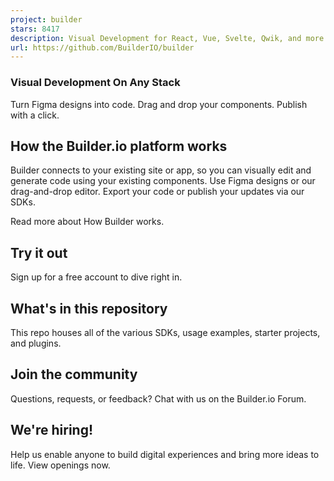 ```yaml
---
project: builder
stars: 8417
description: Visual Development for React, Vue, Svelte, Qwik, and more
url: https://github.com/BuilderIO/builder
---
```


  
  

### Visual Development On Any Stack

Turn Figma designs into code. Drag and drop your components. Publish with a click.

  

How the Builder.io platform works
---------------------------------

Builder connects to your existing site or app, so you can visually edit and generate code using your existing components. Use Figma designs or our drag-and-drop editor. Export your code or publish your updates via our SDKs.

Read more about How Builder works.

Try it out
----------

Sign up for a free account to dive right in.

What's in this repository
-------------------------

This repo houses all of the various SDKs, usage examples, starter projects, and plugins.

Join the community
------------------

Questions, requests, or feedback? Chat with us on the Builder.io Forum.

We're hiring!
-------------

Help us enable anyone to build digital experiences and bring more ideas to life. View openings now.
